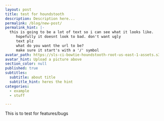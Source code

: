 ```yaml
---
layout: post
title: test for houndstooth
description: Description here...
permalink: /blog/new-post/
permalink_hint: |-
  this is going to be a lot of text so i can see what it looks like.
     hopefully it doesnt look to bad. don't want ugly
     text plz
     what do you want the url to be?
     make sure it start's with a '/' symbol
avatar_path: https://sls-ci-bowtie-houndstooth-root-us-east-1-assets.s3.amazonaws.com/Thee-Dust/Jekyll-test/1651676123379-Clear.jpg
avatar_hint: Upload a picture above
section_color: null
published: true
subtitles:
  subtitle: about title
  subtitle_hint: heres the hint
categories:
  - example
  - stuff

---
```

<p>This is to test for features/bugs</p>
